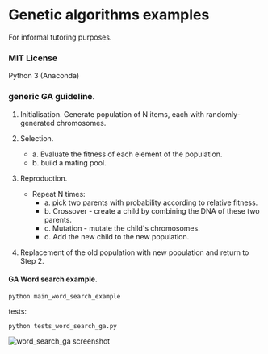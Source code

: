 # Genetic algorithms examples

For informal tutoring purposes.


### MIT License


Python 3 (Anaconda)

### generic GA guideline.

1. Initialisation.
    Generate population of N items, each with randomly-generated chromosomes.

2. Selection.
	- a. Evaluate the fitness of each element of the population.
	- b. build a mating pool.

3. Reproduction.
	- Repeat N times:
		- a. pick two parents with probability according to relative fitness.
		- b. Crossover - create a child by combining the DNA of these two parents.
		- c. Mutation - mutate the child's chromosomes.
		- d. Add the new child to the new population.

4. Replacement of the old population with new population and return to Step 2.


#### GA Word search example.

```python main_word_search_example```

tests:

```python tests_word_search_ga.py```

![word_search_ga screenshot](https://github.com/iras/GA_examples/blob/master/images/GA_word_search_screenshot.png)
